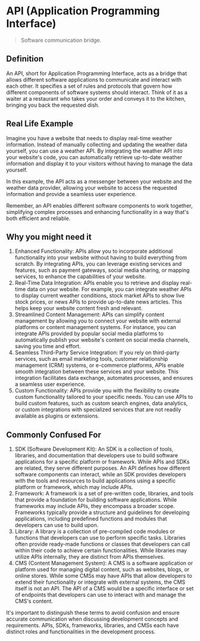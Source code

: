 # API (Application Programming Interface)

>Software communication bridge.

## Definition

An API, short for Application Programming Interface, acts as a bridge that allows different software applications to communicate and interact with each other. It specifies a set of rules and protocols that govern how different components of software systems should interact. Think of it as a waiter at a restaurant who takes your order and conveys it to the kitchen, bringing you back the requested dish.

## Real Life Example

Imagine you have a website that needs to display real-time weather information. Instead of manually collecting and updating the weather data yourself, you can use a weather API. By integrating the weather API into your website's code, you can automatically retrieve up-to-date weather information and display it to your visitors without having to manage the data yourself.

In this example, the API acts as a messenger between your website and the weather data provider, allowing your website to access the requested information and provide a seamless user experience.

Remember, an API enables different software components to work together, simplifying complex processes and enhancing functionality in a way that's both efficient and reliable.

## Why you might need it

1. Enhanced Functionality: APIs allow you to incorporate additional functionality into your website without having to build everything from scratch. By integrating APIs, you can leverage existing services and features, such as payment gateways, social media sharing, or mapping services, to enhance the capabilities of your website.
2. Real-Time Data Integration: APIs enable you to retrieve and display real-time data on your website. For example, you can integrate weather APIs to display current weather conditions, stock market APIs to show live stock prices, or news APIs to provide up-to-date news articles. This helps keep your website content fresh and relevant.
3. Streamlined Content Management: APIs can simplify content management by allowing you to connect your website with external platforms or content management systems. For instance, you can integrate APIs provided by popular social media platforms to automatically publish your website's content on social media channels, saving you time and effort.
4. Seamless Third-Party Service Integration: If you rely on third-party services, such as email marketing tools, customer relationship management (CRM) systems, or e-commerce platforms, APIs enable smooth integration between these services and your website. This integration facilitates data exchange, automates processes, and ensures a seamless user experience.
5. Custom Functionality: APIs provide you with the flexibility to create custom functionality tailored to your specific needs. You can use APIs to build custom features, such as custom search engines, data analytics, or custom integrations with specialized services that are not readily available as plugins or extensions.

## Commonly Confused For

1. SDK (Software Development Kit): An SDK is a collection of tools, libraries, and documentation that developers use to build software applications for a specific platform or framework. While APIs and SDKs are related, they serve different purposes. An API defines how different software components can interact, while an SDK provides developers with the tools and resources to build applications using a specific platform or framework, which may include APIs.
2. Framework: A framework is a set of pre-written code, libraries, and tools that provide a foundation for building software applications. While frameworks may include APIs, they encompass a broader scope. Frameworks typically provide a structure and guidelines for developing applications, including predefined functions and modules that developers can use to build upon.
3. Library: A library is a collection of pre-compiled code modules or functions that developers can use to perform specific tasks. Libraries often provide ready-made functions or classes that developers can call within their code to achieve certain functionalities. While libraries may utilize APIs internally, they are distinct from APIs themselves.
4. CMS (Content Management System): A CMS is a software application or platform used for managing digital content, such as websites, blogs, or online stores. While some CMSs may have APIs that allow developers to extend their functionality or integrate with external systems, the CMS itself is not an API. The API of a CMS would be a specific interface or set of endpoints that developers can use to interact with and manage the CMS's content.

It's important to distinguish these terms to avoid confusion and ensure accurate communication when discussing development concepts and requirements. APIs, SDKs, frameworks, libraries, and CMSs each have distinct roles and functionalities in the development process.
